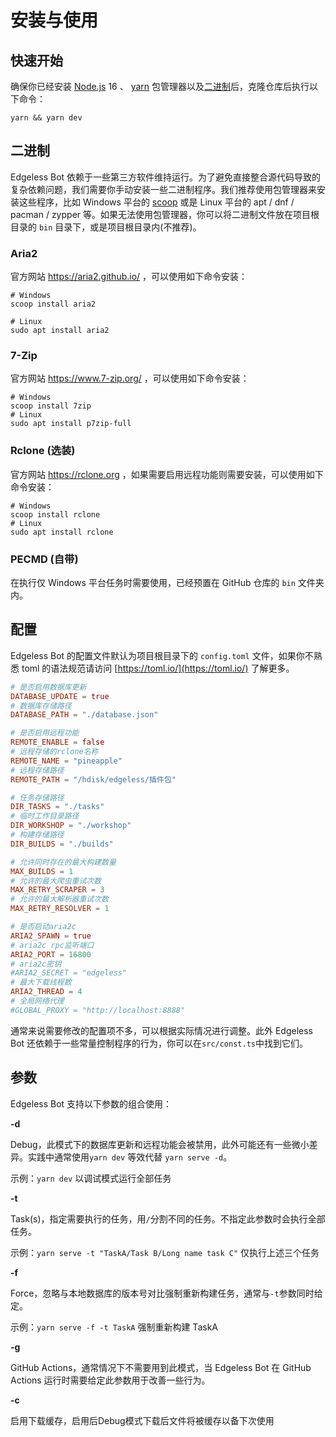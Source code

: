 # 安装与使用

## 快速开始

确保你已经安装 [Node.js](https://nodejs.org/) 16 、 [yarn](https://yarnpkg.com/) 包管理器以及[二进制](#二进制)后，克隆仓库后执行以下命令：

```shell
yarn && yarn dev
```

## 二进制

Edgeless Bot 依赖于一些第三方软件维持运行。为了避免直接整合源代码导致的复杂依赖问题，我们需要你手动安装一些二进制程序。我们推荐使用包管理器来安装这些程序，比如 Windows 平台的 [scoop](https://scoop.sh) 或是 Linux 平台的 apt / dnf / pacman / zypper 等。如果无法使用包管理器，你可以将二进制文件放在项目根目录的 `bin` 目录下，或是项目根目录内(不推荐)。

### Aria2

官方网站 https://aria2.github.io/ ，可以使用如下命令安装：

```shell
# Windows
scoop install aria2

# Linux
sudo apt install aria2
```

### 7-Zip

官方网站 https://www.7-zip.org/ ，可以使用如下命令安装：

```shell
# Windows
scoop install 7zip
# Linux
sudo apt install p7zip-full
```

### Rclone (选装)

官方网站 https://rclone.org ，如果需要启用远程功能则需要安装，可以使用如下命令安装：

```shell
# Windows
scoop install rclone
# Linux
sudo apt install rclone
```

### PECMD (自带)

在执行仅 Windows 平台任务时需要使用，已经预置在 GitHub 仓库的 `bin` 文件夹内。

## 配置

Edgeless Bot 的配置文件默认为项目根目录下的 `config.toml` 文件，如果你不熟悉 toml 的语法规范请访问 [https://toml.io/](https://toml.io/) 了解更多。

```toml
# 是否启用数据库更新
DATABASE_UPDATE = true
# 数据库存储路径
DATABASE_PATH = "./database.json"

# 是否启用远程功能
REMOTE_ENABLE = false
# 远程存储的rclone名称
REMOTE_NAME = "pineapple"
# 远程存储路径
REMOTE_PATH = "/hdisk/edgeless/插件包"

# 任务存储路径
DIR_TASKS = "./tasks"
# 临时工作目录路径
DIR_WORKSHOP = "./workshop"
# 构建存储路径
DIR_BUILDS = "./builds"

# 允许同时存在的最大构建数量
MAX_BUILDS = 1
# 允许的最大爬虫重试次数
MAX_RETRY_SCRAPER = 3
# 允许的最大解析器重试次数
MAX_RETRY_RESOLVER = 1

# 是否启动aria2c
ARIA2_SPAWN = true
# aria2c rpc监听端口
ARIA2_PORT = 16800
# aria2c密钥
#ARIA2_SECRET = "edgeless"
# 最大下载线程数
ARIA2_THREAD = 4
# 全局网络代理
#GLOBAL_PROXY = "http://localhost:8888"

```

通常来说需要修改的配置项不多，可以根据实际情况进行调整。此外 Edgeless Bot 还依赖于一些常量控制程序的行为，你可以在`src/const.ts`中找到它们。

## 参数

Edgeless Bot 支持以下参数的组合使用：

**-d**

Debug，此模式下的数据库更新和远程功能会被禁用，此外可能还有一些微小差异。实践中通常使用`yarn dev` 等效代替 `yarn serve -d`。

示例：`yarn dev` 以调试模式运行全部任务

**-t**

Task(s)，指定需要执行的任务，用`/`分割不同的任务。不指定此参数时会执行全部任务。

示例：`yarn serve -t "TaskA/Task B/Long name task C"`   仅执行上述三个任务

**-f**

Force，忽略与本地数据库的版本号对比强制重新构建任务，通常与`-t`参数同时给定。

示例：`yarn serve -f -t TaskA`  强制重新构建 TaskA

**-g**

GitHub Actions，通常情况下不需要用到此模式，当 Edgeless Bot 在 GitHub Actions 运行时需要给定此参数用于改善一些行为。

**-c**

启用下载缓存，启用后Debug模式下载后文件将被缓存以备下次使用